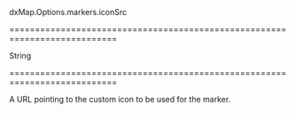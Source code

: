 <!--id-->dxMap.Options.markers.iconSrc<!--/id-->
===========================================================================
<!--type-->String<!--/type-->
===========================================================================

<!--shortDescription-->
A URL pointing to the custom icon to be used for the marker.
<!--/shortDescription-->

<!--fullDescription-->

<!--/fullDescription-->